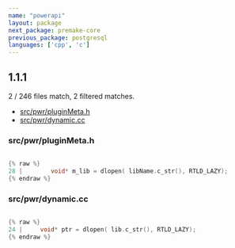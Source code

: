 ```yaml
---
name: "powerapi"
layout: package
next_package: premake-core
previous_package: postgresql
languages: ['cpp', 'c']
---
```

## 1.1.1
2 / 246 files match, 2 filtered matches.

 - [src/pwr/pluginMeta.h](#srcpwrpluginmetah)
 - [src/pwr/dynamic.cc](#srcpwrdynamiccc)

### src/pwr/pluginMeta.h

```c

{% raw %}
28 |     	void* m_lib = dlopen( libName.c_str(), RTLD_LAZY);
{% endraw %}

```
### src/pwr/dynamic.cc

```cpp

{% raw %}
24 |     void* ptr = dlopen( lib.c_str(), RTLD_LAZY);
{% endraw %}

```